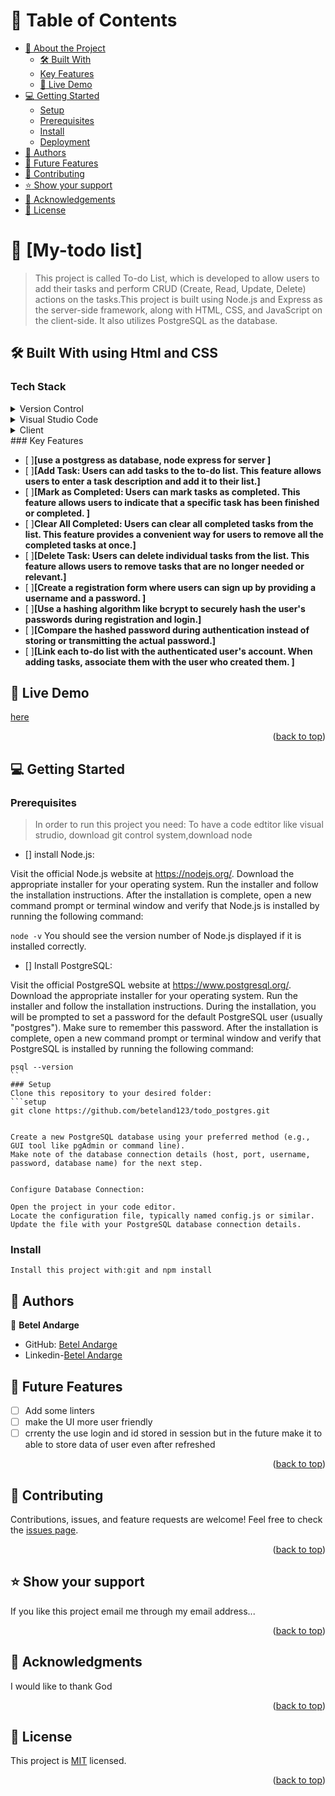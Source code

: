 # :green_book: Table of Contents
- [:book: About the Project](#about-project)
  - [:hammer_and_wrench: Built With](#built-with)
   - [Key Features](#key-features)
  - [:rocket: Live Demo](#live-demo)
- [:computer: Getting Started](#getting-started)
  - [Setup](#setup)
  - [Prerequisites](#prerequisites)
  - [Install](#install)
  - [Deployment](#triangular_flag_on_post-deployment)
- [:busts_in_silhouette: Authors](#authors)
- [:telescope: Future Features](#future-features)
- [:handshake: Contributing](#contributing)
- [:star:️ Show your support](#support)
- [:pray: Acknowledgements](#acknowledgements)
- [:memo: License](#license)
# :book: [My-todo list] <a name="about-project"></a>
> This project is called To-do List, which is developed to allow users to add their tasks and perform CRUD (Create, Read, Update, Delete) actions on the tasks.This project is built using Node.js and Express as the server-side framework, along with HTML, CSS, and JavaScript on the client-side. It also utilizes PostgreSQL as the database.
## :hammer_and_wrench: Built With <a name="built-with"> using Html and CSS</a>
### Tech Stack <a name="tech-stack"></a>
<details>
  <summary>Version Control</summary>
  <ul>
    <li><a href="https://github.com/">Git Hub</a></li>
  </ul>
</details>
<details>
  <summary>Visual Studio Code</summary>
  <ul>
    <li><a href="https://code.visualstudio.com">Visual Studio Code</a></li>
  </ul>
</details>
<details>
  <summary>Client</summary>
  <ul>
    <li><a href="https://developer.mozilla.org/en-US/docs/Web/HTML">HTML5</a></li>
    <li><a href="https://developer.mozilla.org/en-US/docs/Web/CSS">CSS</a></li>
    <li><a href="https://developer.mozilla.org/en-US/docs/Web/JavaScript">JavaScript</a></li>
    <li><a href="https://nodejs.org/">Node.js</a></li>
    <li><a href="https://expressjs.com/">Express.js</a></li>
    <li><a href="https://ejs.co/">EJS (Embedded JavaScript)</a></li>
    <li><a href="https://www.postgresql.org/">PostgreSQL</a></li>
  </ul>
</details>
### Key Features <a name="key-features"></a>
 
- [ ]**[use a postgress as database, node express for server ]**
- [ ]**[Add Task: Users can add tasks to the to-do list. This feature allows users to enter a task description and add it to their list.]**
- [ ]**[Mark as Completed: Users can mark tasks as completed. This feature allows users to indicate that a specific task has been finished or completed. ]**
-  [ ]**Clear All Completed: Users can clear all completed tasks from the list. This feature provides a convenient way for users to remove all the completed tasks at once.]**
-  [ ]**[Delete Task: Users can delete individual tasks from the list. This feature allows users to remove tasks that are no longer needed or relevant.]**
 -  [ ]**[Create a registration form where users can sign up by providing a  username and a password. ]**
 - [ ]**[Use a hashing algorithm like bcrypt to securely hash the user's passwords during registration and login.]**
 - [ ]**[Compare the hashed password during authentication instead of storing or transmitting the actual password.]**
 - [ ]**[Link each to-do list with the authenticated user's account. When adding tasks, associate them with the user who created them. ]**

## :rocket: Live Demo <a name="live-demo"> </a>

[here](https://todolist-flwf.onrender.com/)
<p align="right">(<a href="#readme-top">back to top</a>)</p>

## :computer: Getting Started <a name="getting-started"></a>

### Prerequisites
> In order to run this project you need: To have a code edtitor like visual strudio, download git control system,download node  

- [] install Node.js:

Visit the official Node.js website at https://nodejs.org/.
Download the appropriate installer for your operating system.
Run the installer and follow the installation instructions.
After the installation is complete, open a new command prompt or terminal window and verify that Node.js is installed by running the following command:

  ```node -v```
You should see the version number of Node.js displayed if it is installed correctly.

- [] Install PostgreSQL:

Visit the official PostgreSQL website at https://www.postgresql.org/.
Download the appropriate installer for your operating system.
Run the installer and follow the installation instructions.
During the installation, you will be prompted to set a password for the default PostgreSQL user (usually "postgres"). Make sure to remember this password.
After the installation is complete, open a new command prompt or terminal window and verify that PostgreSQL is installed by running the following command:
```
psql --version
``
### Setup
Clone this repository to your desired folder:
```setup
git clone https://github.com/beteland123/todo_postgres.git
  ```
  ```Database Setup:

Create a new PostgreSQL database using your preferred method (e.g., GUI tool like pgAdmin or command line).
Make note of the database connection details (host, port, username, password, database name) for the next step.


Configure Database Connection:

Open the project in your code editor.
Locate the configuration file, typically named config.js or similar.
Update the file with your PostgreSQL database connection details.
```
 ### Install
```install
Install this project with:git and npm install
  ```


<!-- AUTHORS -->

## :busts_in_silhouette: Authors <a name="authors"></a>

:bust_in_silhouette: **Betel Andarge**

- GitHub: [Betel Andarge](https://github.com/beteland123)
- Linkedin-[Betel Andarge](https://www.linkedin.com/in/betel-andarge)
## :telescope: Future Features <a name="future-features"></a>


- [ ] Add some linters 
-[ ] make the UI more user friendly
- [ ] crrenty the use login and id stored in session but in the future make it to able to store data of user even after refreshed

<p align="right">(<a href="#readme-top">back to top</a>)</p>
<!-- CONTRIBUTING -->

## :handshake: Contributing <a name="contributing"></a>

Contributions, issues, and feature requests are welcome!
Feel free to check the [issues page](../../issues/).

<p align="right">(<a href="#readme-top">back to top</a>)</p>
<!-- SUPPORT -->

## :star:️ Show your support <a name="support"></a>

If you like this project email me through my email address...
<p align="right">(<a href="#readme-top">back to top</a>)</p>
<!-- ACKNOWLEDGEMENTS -->

## :pray: Acknowledgments <a name="acknowledgements"></a>

I would like to thank God
<p align="right">(<a href="#readme-top">back to top</a>)</p>
<!-- LICENSE -->

## :memo: License <a name="license"></a>

This project is [MIT](https://github.com/beteland123/todo_postgres/blob/development/LICENSE) licensed.
<p align="right">(<a href="#readme-top">back to top</a>)</p>
